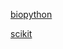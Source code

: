 [biopython](https://github.com/biopython/biopython)

[scikit](https://github.com/biocore/scikit-bio)

[](https://github.com/jorvis/biocode)
